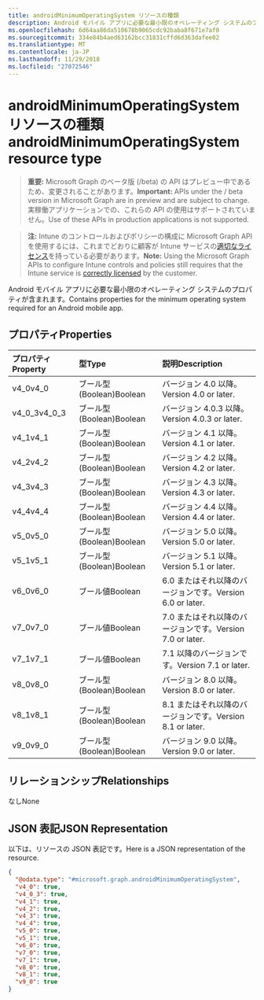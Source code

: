 ```yaml
---
title: androidMinimumOperatingSystem リソースの種類
description: Android モバイル アプリに必要な最小限のオペレーティング システムのプロパティが含まれます。
ms.openlocfilehash: 6d64aa86da510678b9065cdc92baba8f671e7af0
ms.sourcegitcommit: 334e84b4aed63162bcc31831cffd6d363dafee02
ms.translationtype: MT
ms.contentlocale: ja-JP
ms.lasthandoff: 11/29/2018
ms.locfileid: "27072546"
---
```

# <a name="androidminimumoperatingsystem-resource-type"></a><span data-ttu-id="a255a-103">androidMinimumOperatingSystem リソースの種類</span><span class="sxs-lookup"><span data-stu-id="a255a-103">androidMinimumOperatingSystem resource type</span></span>

> <span data-ttu-id="a255a-104">**重要:** Microsoft Graph のベータ版 (/beta) の API はプレビュー中であるため、変更されることがあります。</span><span class="sxs-lookup"><span data-stu-id="a255a-104">**Important:** APIs under the / beta version in Microsoft Graph are in preview and are subject to change.</span></span> <span data-ttu-id="a255a-105">実稼働アプリケーションでの、これらの API の使用はサポートされていません。</span><span class="sxs-lookup"><span data-stu-id="a255a-105">Use of these APIs in production applications is not supported.</span></span>

> <span data-ttu-id="a255a-106">**注:** Intune のコントロールおよびポリシーの構成に Microsoft Graph API を使用するには、これまでどおりに顧客が Intune サービスの[適切なライセンス](https://go.microsoft.com/fwlink/?linkid=839381)を持っている必要があります。</span><span class="sxs-lookup"><span data-stu-id="a255a-106">**Note:** Using the Microsoft Graph APIs to configure Intune controls and policies still requires that the Intune service is [correctly licensed](https://go.microsoft.com/fwlink/?linkid=839381) by the customer.</span></span>

<span data-ttu-id="a255a-107">Android モバイル アプリに必要な最小限のオペレーティング システムのプロパティが含まれます。</span><span class="sxs-lookup"><span data-stu-id="a255a-107">Contains properties for the minimum operating system required for an Android mobile app.</span></span>
## <a name="properties"></a><span data-ttu-id="a255a-108">プロパティ</span><span class="sxs-lookup"><span data-stu-id="a255a-108">Properties</span></span>
|<span data-ttu-id="a255a-109">プロパティ</span><span class="sxs-lookup"><span data-stu-id="a255a-109">Property</span></span>|<span data-ttu-id="a255a-110">型</span><span class="sxs-lookup"><span data-stu-id="a255a-110">Type</span></span>|<span data-ttu-id="a255a-111">説明</span><span class="sxs-lookup"><span data-stu-id="a255a-111">Description</span></span>|
|:---|:---|:---|
|<span data-ttu-id="a255a-112">v4_0</span><span class="sxs-lookup"><span data-stu-id="a255a-112">v4_0</span></span>|<span data-ttu-id="a255a-113">ブール型 (Boolean)</span><span class="sxs-lookup"><span data-stu-id="a255a-113">Boolean</span></span>|<span data-ttu-id="a255a-114">バージョン 4.0 以降。</span><span class="sxs-lookup"><span data-stu-id="a255a-114">Version 4.0 or later.</span></span>|
|<span data-ttu-id="a255a-115">v4_0_3</span><span class="sxs-lookup"><span data-stu-id="a255a-115">v4_0_3</span></span>|<span data-ttu-id="a255a-116">ブール型 (Boolean)</span><span class="sxs-lookup"><span data-stu-id="a255a-116">Boolean</span></span>|<span data-ttu-id="a255a-117">バージョン 4.0.3 以降。</span><span class="sxs-lookup"><span data-stu-id="a255a-117">Version 4.0.3 or later.</span></span>|
|<span data-ttu-id="a255a-118">v4_1</span><span class="sxs-lookup"><span data-stu-id="a255a-118">v4_1</span></span>|<span data-ttu-id="a255a-119">ブール型 (Boolean)</span><span class="sxs-lookup"><span data-stu-id="a255a-119">Boolean</span></span>|<span data-ttu-id="a255a-120">バージョン 4.1 以降。</span><span class="sxs-lookup"><span data-stu-id="a255a-120">Version 4.1 or later.</span></span>|
|<span data-ttu-id="a255a-121">v4_2</span><span class="sxs-lookup"><span data-stu-id="a255a-121">v4_2</span></span>|<span data-ttu-id="a255a-122">ブール型 (Boolean)</span><span class="sxs-lookup"><span data-stu-id="a255a-122">Boolean</span></span>|<span data-ttu-id="a255a-123">バージョン 4.2 以降。</span><span class="sxs-lookup"><span data-stu-id="a255a-123">Version 4.2 or later.</span></span>|
|<span data-ttu-id="a255a-124">v4_3</span><span class="sxs-lookup"><span data-stu-id="a255a-124">v4_3</span></span>|<span data-ttu-id="a255a-125">ブール型 (Boolean)</span><span class="sxs-lookup"><span data-stu-id="a255a-125">Boolean</span></span>|<span data-ttu-id="a255a-126">バージョン 4.3 以降。</span><span class="sxs-lookup"><span data-stu-id="a255a-126">Version 4.3 or later.</span></span>|
|<span data-ttu-id="a255a-127">v4_4</span><span class="sxs-lookup"><span data-stu-id="a255a-127">v4_4</span></span>|<span data-ttu-id="a255a-128">ブール型 (Boolean)</span><span class="sxs-lookup"><span data-stu-id="a255a-128">Boolean</span></span>|<span data-ttu-id="a255a-129">バージョン 4.4 以降。</span><span class="sxs-lookup"><span data-stu-id="a255a-129">Version 4.4 or later.</span></span>|
|<span data-ttu-id="a255a-130">v5_0</span><span class="sxs-lookup"><span data-stu-id="a255a-130">v5_0</span></span>|<span data-ttu-id="a255a-131">ブール型 (Boolean)</span><span class="sxs-lookup"><span data-stu-id="a255a-131">Boolean</span></span>|<span data-ttu-id="a255a-132">バージョン 5.0 以降。</span><span class="sxs-lookup"><span data-stu-id="a255a-132">Version 5.0 or later.</span></span>|
|<span data-ttu-id="a255a-133">v5_1</span><span class="sxs-lookup"><span data-stu-id="a255a-133">v5_1</span></span>|<span data-ttu-id="a255a-134">ブール型 (Boolean)</span><span class="sxs-lookup"><span data-stu-id="a255a-134">Boolean</span></span>|<span data-ttu-id="a255a-135">バージョン 5.1 以降。</span><span class="sxs-lookup"><span data-stu-id="a255a-135">Version 5.1 or later.</span></span>|
|<span data-ttu-id="a255a-136">v6_0</span><span class="sxs-lookup"><span data-stu-id="a255a-136">v6_0</span></span>|<span data-ttu-id="a255a-137">ブール値</span><span class="sxs-lookup"><span data-stu-id="a255a-137">Boolean</span></span>|<span data-ttu-id="a255a-138">6.0 またはそれ以降のバージョンです。</span><span class="sxs-lookup"><span data-stu-id="a255a-138">Version 6.0 or later.</span></span>|
|<span data-ttu-id="a255a-139">v7_0</span><span class="sxs-lookup"><span data-stu-id="a255a-139">v7_0</span></span>|<span data-ttu-id="a255a-140">ブール値</span><span class="sxs-lookup"><span data-stu-id="a255a-140">Boolean</span></span>|<span data-ttu-id="a255a-141">7.0 またはそれ以降のバージョンです。</span><span class="sxs-lookup"><span data-stu-id="a255a-141">Version 7.0 or later.</span></span>|
|<span data-ttu-id="a255a-142">v7_1</span><span class="sxs-lookup"><span data-stu-id="a255a-142">v7_1</span></span>|<span data-ttu-id="a255a-143">ブール値</span><span class="sxs-lookup"><span data-stu-id="a255a-143">Boolean</span></span>|<span data-ttu-id="a255a-144">7.1 以降のバージョンです。</span><span class="sxs-lookup"><span data-stu-id="a255a-144">Version 7.1 or later.</span></span>|
|<span data-ttu-id="a255a-145">v8_0</span><span class="sxs-lookup"><span data-stu-id="a255a-145">v8_0</span></span>|<span data-ttu-id="a255a-146">ブール型 (Boolean)</span><span class="sxs-lookup"><span data-stu-id="a255a-146">Boolean</span></span>|<span data-ttu-id="a255a-147">バージョン 8.0 以降。</span><span class="sxs-lookup"><span data-stu-id="a255a-147">Version 8.0 or later.</span></span>|
|<span data-ttu-id="a255a-148">v8_1</span><span class="sxs-lookup"><span data-stu-id="a255a-148">v8_1</span></span>|<span data-ttu-id="a255a-149">ブール型 (Boolean)</span><span class="sxs-lookup"><span data-stu-id="a255a-149">Boolean</span></span>|<span data-ttu-id="a255a-150">8.1 またはそれ以降のバージョンです。</span><span class="sxs-lookup"><span data-stu-id="a255a-150">Version 8.1 or later.</span></span>|
|<span data-ttu-id="a255a-151">v9_0</span><span class="sxs-lookup"><span data-stu-id="a255a-151">v9_0</span></span>|<span data-ttu-id="a255a-152">ブール型 (Boolean)</span><span class="sxs-lookup"><span data-stu-id="a255a-152">Boolean</span></span>|<span data-ttu-id="a255a-153">バージョン 9.0 以降。</span><span class="sxs-lookup"><span data-stu-id="a255a-153">Version 9.0 or later.</span></span>|

## <a name="relationships"></a><span data-ttu-id="a255a-154">リレーションシップ</span><span class="sxs-lookup"><span data-stu-id="a255a-154">Relationships</span></span>
<span data-ttu-id="a255a-155">なし</span><span class="sxs-lookup"><span data-stu-id="a255a-155">None</span></span>
## <a name="json-representation"></a><span data-ttu-id="a255a-156">JSON 表記</span><span class="sxs-lookup"><span data-stu-id="a255a-156">JSON Representation</span></span>
<span data-ttu-id="a255a-157">以下は、リソースの JSON 表記です。</span><span class="sxs-lookup"><span data-stu-id="a255a-157">Here is a JSON representation of the resource.</span></span>
<!-- {
  "blockType": "resource",
  "@odata.type": "microsoft.graph.androidMinimumOperatingSystem"
}
-->
``` json
{
  "@odata.type": "#microsoft.graph.androidMinimumOperatingSystem",
  "v4_0": true,
  "v4_0_3": true,
  "v4_1": true,
  "v4_2": true,
  "v4_3": true,
  "v4_4": true,
  "v5_0": true,
  "v5_1": true,
  "v6_0": true,
  "v7_0": true,
  "v7_1": true,
  "v8_0": true,
  "v8_1": true,
  "v9_0": true
}
```





